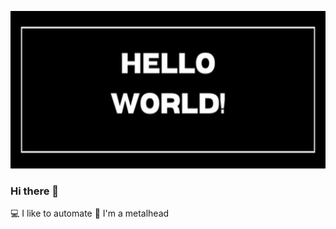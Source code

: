 ![](https://github.com/stephenlinker/stephenlinker/blob/main/HelloWORLD.png)
### Hi there 👋
:computer: I like to automate 
:metal: I'm a metalhead

<!--
**stephenlinker/stephenlinker** is a ✨ _special_ ✨ repository because its `README.md` (this file) appears on your GitHub profile.

Here are some ideas to get you started:

- 🔭 I’m currently working on ...
- 🌱 I’m currently learning ...
- 👯 I’m looking to collaborate on ...
- 🤔 I’m looking for help with ...
- 💬 Ask me about ...
- 📫 How to reach me: ...
- 😄 Pronouns: ...
- ⚡ Fun fact: ...
-->
